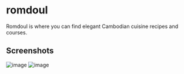 # romdoul
Romdoul is where you can find elegant Cambodian cuisine recipes and courses.

## Screenshots
![image](https://github.com/user-attachments/assets/52eacb65-f337-4707-ab42-3285e56707ff)
![image](https://github.com/user-attachments/assets/8d2bec34-2be4-4e21-b300-999230d5caed)

